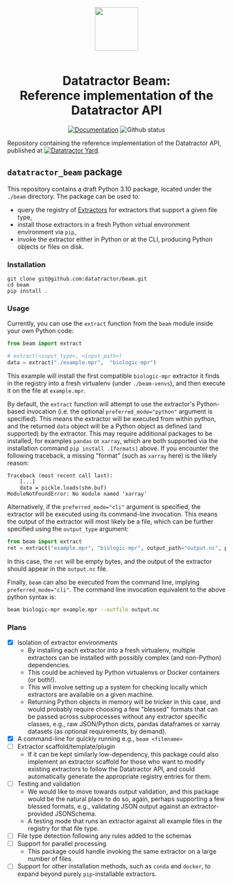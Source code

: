 <div align="center" style="padding-bottom: 1em;">
<img width="100px" align="center" src="https://avatars.githubusercontent.com/u/166528759">
</div>

# <div align="center">Datatractor Beam: <br/> Reference implementation of the Datatractor API</div>

<div align="center">


[![Documentation](https://badgen.net/badge/docs/datatractor.github.io/blue?icon=firefox)](https://datatractor.github.io/beam)
![Github status](https://badgen.net/github/checks/datatractor/beam/?icon=github)

</div>

Repository containing the reference implementation of the Datatractor API, published at [![Datatractor Yard](https://badgen.net/static/%F0%9F%9A%9Cdatatractor/yard)](https://yard.datatractor.org/).

## `datatractor_beam` package

This repository contains a draft Python 3.10 package, located under the `./beam` directory.
The package can be used to:

- query the registry of [Extractors](https://yard.datatractor.org/) for extractors that support a given file type,
- install those extractors in a fresh Python virtual environment environment via `pip`,
- invoke the extractor either in Python or at the CLI, producing Python objects or files on disk.

### Installation

```shell
git clone git@github.com:datatractor/beam.git
cd beam
pip install .
```

### Usage

Currently, you can use the `extract` function from the `beam` module inside your own Python code:

```python
from beam import extract

# extract(<input_type>, <input_path>)
data = extract("./example.mpr",  "biologic-mpr")
```

This example will install the first compatible `biologic-mpr` extractor it finds in the registry into a fresh virtualenv (under `./beam-venvs`), and then execute it on the file at `example.mpr`.

By default, the `extract` function will attempt to use the extractor's Python-based invocation (i.e. the optional `preferred_mode="python"` argument is specified). This means the extractor will be executed from within python, and the returned `data` object will be a Python object as defined (and supported) by the extractor. This may require additional packages to be installed, for examples `pandas` or `xarray`, which are both supported via the installation command `pip install .[formats]` above. If you encounter the following traceback, a missing "format" (such as `xarray` here) is the likely reason:

```
Traceback (most recent call last):
    [...]
    data = pickle.loads(shm.buf)
ModuleNotFoundError: No module named 'xarray'
```

Alternatively, if the `preferred_mode="cli"` argument is specified, the extractor will be executed using its command-line invocation. This means the output of the extractor will most likely be a file, which can be further specified using the `output_type` argument:

```python
from beam import extract
ret = extract("example.mpr", "biologic-mpr", output_path="output.nc", preferred_mode = "cli")
```

In this case, the `ret` will be empty bytes, and the output of the extractor should appear in the `output.nc` file.

Finally, `beam` can also be executed from the command line, implying `preferred_mode="cli"`. The command line invocation equivalent to the above python syntax is:

```bash
beam biologic-mpr example.mpr --outfile output.nc
```


### Plans

- [x] Isolation of extractor environments
    - By installing each extractor into a fresh virtualenv, multiple extractors
      can be installed with possibly complex (and non-Python) dependencies.
    - This could be achieved by Python virtualenvs or Docker containers (or
      both!).
    - This will involve setting up a system for checking locally which
      extractors are available on a given machine.
    - Returning Python objects in memory will be tricker in this case, and would
      probably require choosing a few "blessed" formats that can be passed
      across subprocesses without any extractor specific classes,
      e.g., raw JSON/Python dicts, pandas dataframes or xarray datasets (as
      optional requirements, by demand).
- [x] A command-line for quickly running e.g., `beam <filename>`
- [ ] Extractor scaffold/template/plugin
    - If it can be kept similarly low-dependency, this package could also
      implement an extractor scaffold for those who want to modify existing
      extractors to follow the Datatractor API, and could automatically generate the
      appropriate registry entries for them.
- [ ] Testing and validation
    - We would like to move towards output validation, and this package would be
      the natural place to do so, again, perhaps supporting a few blessed
      formats, e.g., validating JSON output against an extractor-provided JSONSchema.
    - A testing mode that runs an extractor against all example files in the
      registry for that file type.
- [ ] File type detection following any rules added to the schemas
- [ ] Support for parallel processing
    - This package could handle invoking the same extractor on a large number of files.
- [ ] Support for other installation methods, such as `conda` and `docker`, to
  expand beyond purely `pip`-installable extractors.
